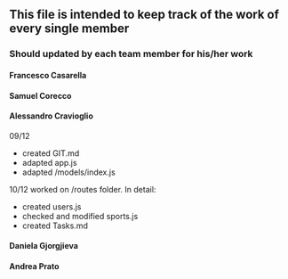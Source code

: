## This file is intended to keep track of the work of every single member
### Should updated by each team member for his/her work

#### Francesco Casarella

#### Samuel Corecco

#### Alessandro Cravioglio

09/12
- created GIT.md
- adapted app.js
- adapted /models/index.js

10/12
worked on /routes folder. 
In detail:
- created users.js
- checked and modified sports.js
- created Tasks.md

#### Daniela Gjorgjieva

#### Andrea Prato